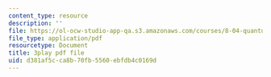 ```yaml
---
content_type: resource
description: ''
file: https://ol-ocw-studio-app-qa.s3.amazonaws.com/courses/8-04-quantum-physics-i-spring-2013/d381af5cca8b70fb5560ebfdb4c0169d_Rc1vFAUnRUM.pdf
file_type: application/pdf
resourcetype: Document
title: 3play pdf file
uid: d381af5c-ca8b-70fb-5560-ebfdb4c0169d
---
```

